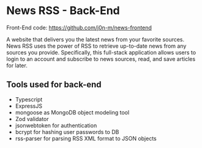 # News RSS - Back-End

Front-End code: https://github.com/j0n-m/news-frontend

A website that delivers you the latest news from your favorite sources.
News RSS uses the power of RSS to retrieve up-to-date news from any sources you provide. Specifically, this full-stack application allows users to login to an account and subscribe to news sources, read, and save articles for later.

## Tools used for back-end

- Typescript
- ExpressJS
- mongoose as MongoDB object modeling tool
- Zod validator
- jsonwebtoken for authentication
- bcrypt for hashing user passwords to DB
- rss-parser for parsing RSS XML format to JSON objects
